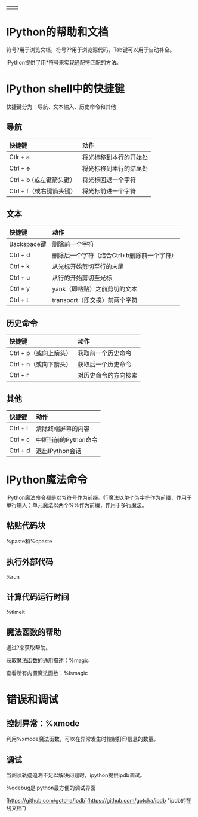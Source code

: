 |  |  |
| :--- | :--- |
|  |  |

# IPython的帮助和文档

符号?用于浏览文档，符号??用于浏览源代码，Tab键可以用于自动补全。

IPython提供了用\*符号来实现通配符匹配的方法。

# IPython shell中的快捷键

快捷键分为：导航、文本输入、历史命令和其他

## 导航

| 快捷键 | 动作 |
| :--- | :--- |
| Ctlr + a | 将光标移到本行的开始处 |
| Ctrl + e | 将光标移到本行的结尾处 |
| Ctrl + b \(或左键箭头键） | 将光标回退一个字符 |
| Ctrl + f（或右键箭头键） | 将光标前进一个字符 |

## 文本

| 快捷键 | 动作 |
| :--- | :--- |
| Backspace键 | 删除前一个字符 |
| Ctrl + d | 删除后一个字符（结合Ctrl+b删除前一个字符） |
| Ctrl + k | 从光标开始剪切至行的末尾 |
| Ctrl + u | 从行的开始剪切至光标 |
| Ctrl + y | yank（即粘贴）之前剪切的文本 |
| Ctrl + t | transport（即交换）前两个字符 |

## 历史命令

| 快捷键 | 动作 |
| :--- | :--- |
| Ctrl + p（或向上箭头） | 获取前一个历史命令 |
| Ctrl + n（或向下箭头） | 获取后一个历史命令 |
| Ctrl + r | 对历史命令的方向搜索 |

## 其他

| 快捷键 | 动作 |
| :--- | :--- |
| Ctrl + l | 清除终端屏幕的内容 |
| Ctrl + c | 中断当前的Python命令 |
| Ctrl + d | 退出IPython会话 |

# IPython魔法命令

IPython魔法命令都是以%符号作为前缀。行魔法以单个%字符作为前缀，作用于单行输入；单元魔法以两个%%作为前缀，作用于多行魔法。

## 粘贴代码块

%paste和%cpaste

## 执行外部代码

%run

## 计算代码运行时间

%timeit

## 魔法函数的帮助

通过?来获取帮助。

获取魔法函数的通用描述：%magic

查看所有内置魔法函数：%lsmagic

# 错误和调试

## 控制异常：%xmode

利用%xmode魔法函数，可以在异常发生时控制打印信息的数量。

## 调试

当阅读轨迹追溯不足以解决问题时，ipython提供ipdb调试。

%qdebug是ipython最方便的调试界面

[https://github.com/gotcha/ipdb](https://github.com/gotcha/ipdb "ipdb的在线文档")


